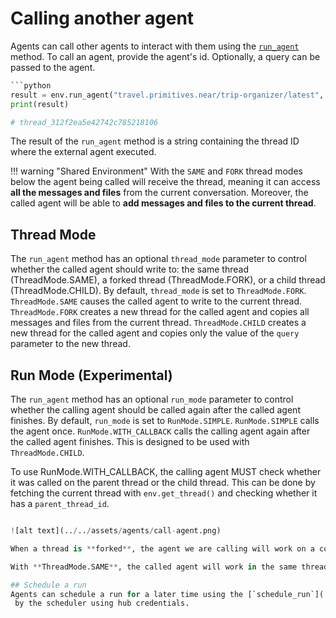 # Calling another agent

Agents can call other agents to interact with them using the [`run_agent`](../../api.md#nearai.agents.environment.Environment.run_agent) method.
To call an agent, provide the agent's id. Optionally, a query can be passed to the agent.

```python
```python
result = env.run_agent("travel.primitives.near/trip-organizer/latest", query="Plan a two-day trip to Buenos Aires")
print(result)

# thread_312f2ea5e42742c785218106
```

The result of the `run_agent` method is a string containing the thread ID where the external agent executed.

!!! warning "Shared Environment"
    With the `SAME` and `FORK` thread modes below the agent being called will receive the thread, 
    meaning it can access **all the messages and files** from the current conversation. 
    Moreover, the called agent will be able to **add messages and files to the current thread**.

## Thread Mode
The `run_agent` method has an optional `thread_mode` parameter to control whether the called agent should 
write to: the same thread (ThreadMode.SAME), a forked thread (ThreadMode.FORK), or a child thread (ThreadMode.CHILD).
By default, `thread_mode` is set to `ThreadMode.FORK`.
`ThreadMode.SAME` causes the called agent to write to the current thread.
`ThreadMode.FORK` creates a new thread for the called agent and copies all messages and files from the current thread.
`ThreadMode.CHILD` creates a new thread for the called agent and copies only the value of the `query` parameter to the new thread.

## Run Mode (Experimental)
The `run_agent` method has an optional `run_mode` parameter to control whether the calling agent should be called again
after the called agent finishes. By default, `run_mode` is set to `RunMode.SIMPLE`.
`RunMode.SIMPLE` calls the agent once.
`RunMode.WITH_CALLBACK` calls the calling agent again after the called agent finishes. This is designed to be used with  `ThreadMode.CHILD`.

To use RunMode.WITH_CALLBACK, the calling agent MUST check whether it was called on the parent thread or the child thread.
This can be done by fetching the current thread with `env.get_thread()` and checking whether it has a `parent_thread_id`.

```python

![alt text](../../assets/agents/call-agent.png)

When a thread is **forked**, the agent we are calling will work on a copy of the thread, meaning that they have access to all files and messages created so far, but any message or file they create will be part of their own thread.

With **ThreadMode.SAME**, the called agent will work in the same thread as the current agent, meaning that they have access to all files and messages created so far, and any message or file they create will be part of the current thread.

## Schedule a run
Agents can schedule a run for a later time using the [`schedule_run`](../../api.md#nearai.agents.environment.Environment.schedule_run) method. The scheduled run will be executed
 by the scheduler using hub credentials.

